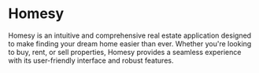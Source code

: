 # Homesy
Homesy is an intuitive and comprehensive real estate application designed to make finding your dream home easier than ever. Whether you're looking to buy, rent, or sell properties, Homesy provides a seamless experience with its user-friendly interface and robust features.
